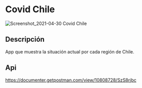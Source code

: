 # Covid Chile
![Screenshot_2021-04-30 Covid Chile](https://user-images.githubusercontent.com/45599788/116738031-ec1b6c80-a9bf-11eb-8f40-9263b87e94b3.png)

## Descripción

App que muestra la situación actual por cada región de Chile.

## Api

https://documenter.getpostman.com/view/10808728/SzS8rjbc
